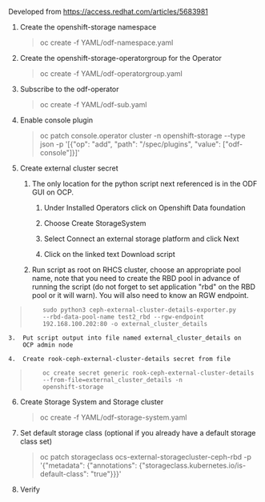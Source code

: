 Developed from <https://access.redhat.com/articles/5683981>

1.  Create the openshift-storage namespace

    > oc create -f YAML/odf-namespace.yaml

2.  Create the openshift-storage-operatorgroup for the Operator

    > oc create -f YAML/odf-operatorgroup.yaml

3.  Subscribe to the odf-operator

    > oc create -f YAML/odf-sub.yaml

4.  Enable console plugin

    > oc patch console.operator cluster -n openshift-storage --type
    json -p \'\[{\"op\": \"add\", \"path\": \"/spec/plugins\",
    \"value\": \[\"odf-console\"\]}\]\'

5.  Create external cluster secret

    1.  The only location for the python script next referenced is in
        the ODF GUI on OCP.
        
        1.  Under Installed Operators click on Openshift Data foundation

        2. Choose Create StorageSystem

        3. Select Connect an external storage platform and click Next

        4. Click on the linked text Download script

    2.  Run script as root on RHCS cluster, choose an appropriate pool
        name, note that you need to create the RBD pool in advance of
        running the script (do not forget to set application \"rbd\"
        on the RBD pool or it will warn). You will also need to know
        an RGW endpoint.

>         sudo python3 ceph-external-cluster-details-exporter.py
>         --rbd-data-pool-name test2_rbd --rgw-endpoint
>         192.168.100.202:80 -o external_cluster_details

    3.  Put script output into file named external_cluster_details on
        OCP admin node

    4.  Create rook-ceph-external-cluster-details secret from file
    
>         oc create secret generic rook-ceph-external-cluster-details
>         --from-file=external_cluster_details -n
>         openshift-storage

6.  Create Storage System and Storage cluster

    > oc create -f YAML/odf-storage-system.yaml

7.  Set default storage class (optional if you already have a default
    storage class set)

    > oc patch storageclass ocs-external-storagecluster-ceph-rbd -p
    > \'{\"metadata\": {\"annotations\":
    > {\"storageclass.kubernetes.io/is-default-class\": \"true\"}}}\'

8.  Verify
